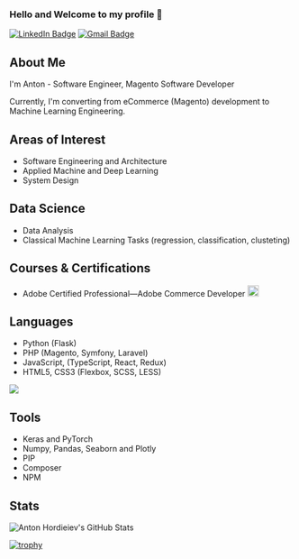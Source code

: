 ### Hello and Welcome to my profile 👋

[![LinkedIn Badge](https://img.shields.io/badge/-anton.hordieiev-blue?style=flat&logo=Linkedin&logoColor=white&link=https://www.linkedin.com/in/anton-hordieiev-058b18111/)](https://www.linkedin.com/in/anton-hordieiev-058b18111/)
[![Gmail Badge](https://img.shields.io/badge/-anton.hordieiev-c14438?style=flat&logo=Gmail&logoColor=white&link=mailto:anton.hordieiev@gmail.com)](mailto:anton.hordieiev@gmail.com)
              

## About Me

I'm Anton - Software Engineer, Magento Software Developer 


Currently, I'm converting from eCommerce (Magento) development to Machine Learning Engineering. 

## Areas of Interest

- Software Engineering and Architecture
- Applied Machine and Deep Learning
- System Design

## Data Science

- Data Analysis
- Classical Machine Learning Tasks (regression, classification, clusteting)

## Courses & Certifications

- Adobe Certified Professional—Adobe Commerce Developer [<img src='https://images.credly.com/size/680x680/images/48e73336-c91d-477f-a66f-3ad950acb597/Adobe_Certified_Professional_Experience_Cloud_products_Digital_Badge.png' alt='adobe_cert' height='20'>](https://www.credly.com/badges/2bc35209-26cb-4066-852b-fe3f01afbd8c/linked_in_profile)

## Languages

- Python (Flask)
- PHP (Magento, Symfony, Laravel)
- JavaScript, (TypeScript, React, Redux)
- HTML5, CSS3 (Flexbox, SCSS, LESS)

<img src="https://github-readme-stats.vercel.app/api/top-langs/?username=ufoxix&layout=compact&langs_count=10" />

## Tools

- Keras and PyTorch
- Numpy, Pandas, Seaborn and Plotly
- PIP
- Composer
- NPM


## Stats

![Anton Hordieiev's GitHub Stats](https://github-readme-stats.vercel.app/api?username=ufoxix&show_icons=true&count_private=true)

[![trophy](https://github-profile-trophy.vercel.app/?username=ufoxix&rank=SECRET,SSS,SS,S,AAA,AA,A,B,C&margin-w=15)](https://github.com/ryo-ma/github-profile-trophy)
